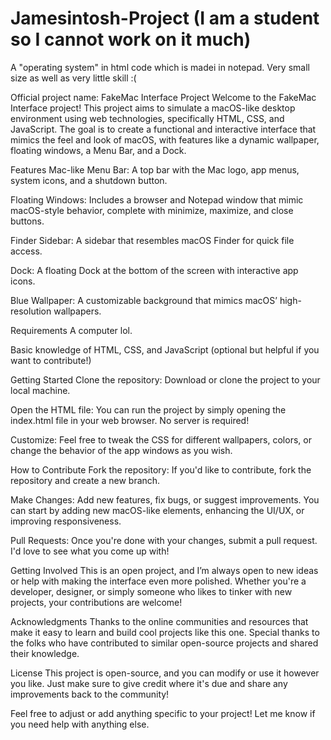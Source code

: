 # Jamesintosh-Project (I am a student so I cannot work on it much)

A "operating system" in html code which is madei in notepad. Very small size as well as very little skill :(

Official project name:
FakeMac Interface Project
Welcome to the FakeMac Interface project! This project aims to simulate a macOS-like desktop environment using web technologies, specifically HTML, CSS, and JavaScript. The goal is to create a functional and interactive interface that mimics the feel and look of macOS, with features like a dynamic wallpaper, floating windows, a Menu Bar, and a Dock.

Features
Mac-like Menu Bar: A top bar with the Mac logo, app menus, system icons, and a shutdown button.

Floating Windows: Includes a browser and Notepad window that mimic macOS-style behavior, complete with minimize, maximize, and close buttons.

Finder Sidebar: A sidebar that resembles macOS Finder for quick file access.

Dock: A floating Dock at the bottom of the screen with interactive app icons.

Blue Wallpaper: A customizable background that mimics macOS’ high-resolution wallpapers.

Requirements
A computer lol.

Basic knowledge of HTML, CSS, and JavaScript (optional but helpful if you want to contribute!)

Getting Started
Clone the repository: Download or clone the project to your local machine.

Open the HTML file: You can run the project by simply opening the index.html file in your web browser. No server is required!

Customize: Feel free to tweak the CSS for different wallpapers, colors, or change the behavior of the app windows as you wish.

How to Contribute
Fork the repository: If you'd like to contribute, fork the repository and create a new branch.

Make Changes: Add new features, fix bugs, or suggest improvements. You can start by adding new macOS-like elements, enhancing the UI/UX, or improving responsiveness.

Pull Requests: Once you're done with your changes, submit a pull request. I'd love to see what you come up with!

Getting Involved
This is an open project, and I’m always open to new ideas or help with making the interface even more polished. Whether you're a developer, designer, or simply someone who likes to tinker with new projects, your contributions are welcome!

Acknowledgments
Thanks to the online communities and resources that make it easy to learn and build cool projects like this one. Special thanks to the folks who have contributed to similar open-source projects and shared their knowledge.

License
This project is open-source, and you can modify or use it however you like. Just make sure to give credit where it's due and share any improvements back to the community!

Feel free to adjust or add anything specific to your project! Let me know if you need help with anything else.
